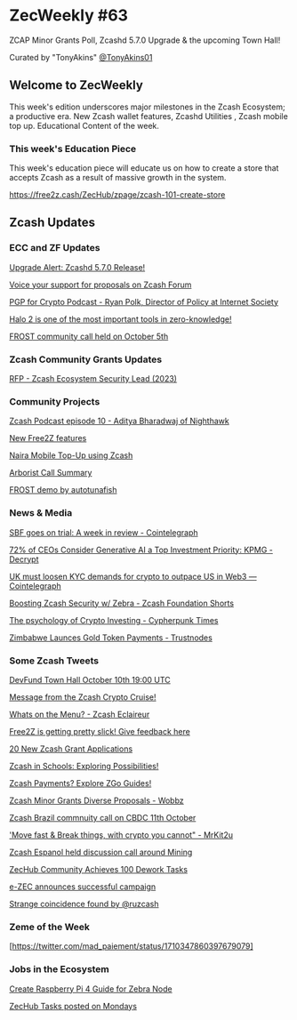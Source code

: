 # ZecWeekly #63

ZCAP Minor Grants Poll, Zcashd 5.7.0 Upgrade & the upcoming Town Hall!

Curated by "TonyAkins" [@TonyAkins01](https://twitter.com/TonyAkins01)

## Welcome to ZecWeekly

This week's edition underscores major milestones in the Zcash Ecosystem; a productive era. New Zcash wallet features, Zcashd Utilities , Zcash mobile top up.
Educational Content of the week.


### This week's Education Piece

This week's education piece will educate us on how to create a store that accepts Zcash as a result of massive growth in the system.

https://free2z.cash/ZecHub/zpage/zcash-101-create-store



## Zcash Updates

### ECC and ZF Updates

[Upgrade Alert: Zcashd 5.7.0 Release!](https://twitter.com/ElectricCoinCo/status/1710049573954068505)

[Voice your support for proposals on Zcash Forum](https://twitter.com/ZcashFoundation/status/1709250567409713288)

[PGP for Crypto Podcast - Ryan Polk, Director of Policy at Internet Society](https://www.youtube.com/watch?v=N-R_cex5Qw0)

[Halo 2 is one of the most important tools in zero-knowledge!](https://twitter.com/ElectricCoinCo/status/1709599192547549641)

[FROST community call held on October 5th](https://twitter.com/ZcashFoundation/status/1709986927468855476)


### Zcash Community Grants Updates

[RFP - Zcash Ecosystem Security Lead (2023)](https://forum.zcashcommunity.com/t/rfp-zcash-ecosystem-security-lead-2023/45723)



### Community Projects

[Zcash Podcast episode 10 - Aditya Bharadwaj of Nighthawk](https://www.youtube.com/watch?v=E7NmqiGU-48)

[New Free2Z features](https://twitter.com/free2zcash/status/1710681236023513354)

[Naira Mobile Top-Up using Zcash](https://www.youtube.com/watch?v=BthMWMWnmc0)

[Arborist Call Summary](https://twitter.com/zksquirrel/status/1710173934430142800)

[FROST demo by autotunafish](https://youtu.be/812NMuPcen4?si=xaWAh6mIBIC6QI7l)


### News & Media

[SBF goes on trial: A week in review - Cointelegraph](https://cointelegraph.com/news/sam-bankman-fried-ftx-goes-on-trial-week-review)

[72% of CEOs Consider Generative AI a Top Investment Priority: KPMG - Decrypt](https://decrypt.co/200400)

[UK must loosen KYC demands for crypto to outpace US in Web3 — Cointelegraph](https://cointelegraph.com/news/uk-must-loosen-kyc-demands-for-crypto-to-outpace-us-in-web3-think-tank)

[Boosting Zcash Security w/ Zebra - Zcash Foundation Shorts](https://www.youtube.com/watch?v=02N5uP5-7uo)

[The psychology of Crypto Investing - Cypherpunk Times](https://www.cypherpunktimes.com/the-psychology-of-crypto-investing-understanding-market-sentiment/)

[Zimbabwe Launces Gold Token Payments - Trustnodes](https://www.trustnodes.com/2023/10/06/zimbabwe-launches-gold-token-payments)



### Some Zcash Tweets

[DevFund Town Hall October 10th 19:00 UTC](https://twitter.com/aquietinvestor/status/1710714916045513123)

[Message from the Zcash Crypto Cruise!](https://twitter.com/mad_paiement/status/1710094290712776736)

[Whats on the Menu? - Zcash Eclaireur](https://twitter.com/ZcashEclaireur/status/1710527540501356873)

[Free2Z is getting pretty slick! Give feedback here](https://twitter.com/free2zcash/status/1710864698940457361)

[20 New Zcash Grant Applications](https://twitter.com/ZcashFoundation/status/1709250537470718201)

[Zcash in Schools: Exploring Possibilities!](https://twitter.com/OGA4SKY/status/1710325272644342049)

[Zcash Payments? Explore ZGo Guides!](https://twitter.com/ZecHub/status/1709981341234683966)

[Zcash Minor Grants Diverse Proposals - Wobbz](https://twitter.com/wobbz2z/status/1709040476798730304)

[Zcash Brazil commnuity call on CBDC 11th October](https://twitter.com/zcashbrazil/status/1710688614542193145)

['Move fast & Break things, with crypto you cannot" - MrKit2u](https://twitter.com/mrkit2u/status/1710640169487831444)

[Zcash Espanol held discussion call around Mining](https://twitter.com/zcashesp/status/1710070121509638426)

[ZecHub Community Achieves 100 Dework Tasks](https://twitter.com/ZecHub/status/1708814142222577705)

[e-ZEC announces successful campaign](https://twitter.com/ezecZshield/status/1709723098604302847)

[Strange coincidence found by @ruzcash](https://twitter.com/ruzcash/status/1710147302591991834)



### Zeme of the Week

[https://twitter.com/mad_paiement/status/1710347860397679079]


### Jobs in the Ecosystem

[Create Raspberry Pi 4 Guide for Zebra Node](https://app.dework.xyz/zechub-2424/board?taskId=d77b8d2f-2bd0-4782-a435-1d293fdff70f)

[ZecHub Tasks posted on Mondays](https://dework.zechub.org)